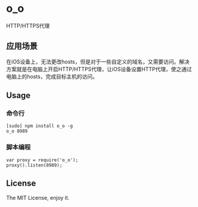 o_o
===

HTTP/HTTPS代理

## 应用场景
在iOS设备上，无法更改hosts，但是对于一些自定义的域名，又需要访问。解决方案就是在电脑上开启HTTP/HTTPS代理，让iOS设备设置HTTP代理，使之通过电脑上的hosts，完成目标主机的访问。

## Usage
### 命令行

```
[sudo] npm install o_o -g
o_o 8989
```

### 脚本编程

```
var proxy = require('o_o');
proxy().listen(8989);
```

## License
The MIT License, enjoy it.
